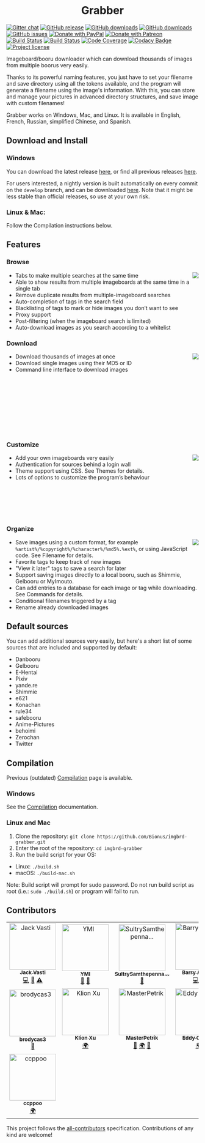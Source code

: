 <p align="center"><img src="src/gui/resources/images/readme-icon.png" alt="" /></p>

<h1 align="center">Grabber</h1>

[![Gitter chat](https://badges.gitter.im/imgbrd-grabber/gitter.png)](https://gitter.im/imgbrd-grabber/Lobby)
[![GitHub release](https://img.shields.io/github/release/Bionus/imgbrd-grabber.svg)](https://github.com/Bionus/imgbrd-grabber/releases/latest)
[![GitHub downloads](https://img.shields.io/github/downloads/Bionus/imgbrd-grabber/latest/total.svg)](https://github.com/Bionus/imgbrd-grabber/releases/latest)
[![GitHub downloads](https://img.shields.io/github/downloads/Bionus/imgbrd-grabber/total.svg)](https://github.com/Bionus/imgbrd-grabber/releases)
[![GitHub issues](https://img.shields.io/github/issues/Bionus/imgbrd-grabber.svg)](https://github.com/Bionus/imgbrd-grabber/issues)
[![Donate with PayPal](https://img.shields.io/badge/paypal-donate-orange.svg)](https://www.paypal.me/jvasti)
[![Donate with Patreon](https://img.shields.io/badge/patreon-donate-orange.svg)](https://www.patreon.com/bionus)
[![Build Status](https://travis-ci.org/Bionus/imgbrd-grabber.svg?branch=master)](https://travis-ci.org/Bionus/imgbrd-grabber)
[![Build Status](https://ci.appveyor.com/api/projects/status/lm08r4q0kuui7a5y/branch/master?svg=true)](https://ci.appveyor.com/project/Bionus/imgbrd-grabber)
[![Code Coverage](https://img.shields.io/codecov/c/github/Bionus/imgbrd-grabber.svg)](https://codecov.io/gh/Bionus/imgbrd-grabber)
[![Codacy Badge](https://api.codacy.com/project/badge/Grade/044edd1462094c6e8d35cb0bcdd86a2b)](https://www.codacy.com/app/bionus/imgbrd-grabber)
[![Project license](https://img.shields.io/github/license/bionus/imgbrd-grabber.svg)](https://raw.githubusercontent.com/Bionus/imgbrd-grabber/develop/LICENSE)

Imageboard/booru downloader which can download thousands of images from multiple boorus very easily.

Thanks to its powerful naming features, you just have to set your filename and save directory using all the tokens available, and the program will generate a filename using the image's information. With this, you can store and manage your pictures in advanced directory structures, and save image with custom filenames!

Grabber works on Windows, Mac, and Linux. It is available in English, French, Russian, simplified Chinese, and Spanish.

## Download and Install

### Windows

You can download the latest release [here](https://github.com/Bionus/imgbrd-grabber/releases/latest), or find all previous releases [here](https://github.com/Bionus/imgbrd-grabber/releases).

For users interested, a nightly version is built automatically on every commit on the `develop` branch, and can be downloaded [here](https://github.com/Bionus/imgbrd-grabber/releases/nightly). Note that it might be less stable than official releases, so use at your own risk.

### Linux & Mac:

Follow the Compilation instructions below.

## Features

### Browse

[<img src="https://bionus.github.io/imgbrd-grabber/assets/img/screenshots/search-basic-thumb.png" align="right" />](https://bionus.github.io/imgbrd-grabber/assets/img/screenshots/search-basic.png)

* Tabs to make multiple searches at the same time
* Able to show results from multiple imageboards at the same time in a single tab
* Remove duplicate results from multiple-imageboard searches
* Auto-completion of tags in the search field
* Blacklisting of tags to mark or hide images you don’t want to see
* Proxy support
* Post-filtering (when the imageboard search is limited)
* Auto-download images as you search according to a whitelist

### Download

[<img src="https://bionus.github.io/imgbrd-grabber/assets/img/screenshots/download-thumb.png" align="right" />](https://bionus.github.io/imgbrd-grabber/assets/img/screenshots/download.png)

* Download thousands of images at once
* Download single images using their MD5 or ID
* Command line interface to download images

<p>&nbsp;</p>
<p>&nbsp;</p>
<p>&nbsp;</p>
<p>&nbsp;</p>
<p>&nbsp;</p>

### Customize

[<img src="https://bionus.github.io/imgbrd-grabber/assets/img/screenshots/sources-thumb.png" align="right" />](https://bionus.github.io/imgbrd-grabber/assets/img/screenshots/sources.png)

* Add your own imageboards very easily
* Authentication for sources behind a login wall
* Theme support using CSS. See Themes for details.
* Lots of options to customize the program’s behaviour

<p>&nbsp;</p>
<p>&nbsp;</p>
<p>&nbsp;</p>

### Organize

[<img src="https://bionus.github.io/imgbrd-grabber/assets/img/screenshots/filename-thumb.png" align="right" />](https://bionus.github.io/imgbrd-grabber/assets/img/screenshots/filename.png)

* Save images using a custom format, for example `%artist%/%copyright%/%character%/%md5%.%ext%`, or using JavaScript code. See Filename for details.
* Favorite tags to keep track of new images
* "View it later" tags to save a search for later
* Support saving images directly to a local booru, such as Shimmie, Gelbooru or MyImouto.
* Can add entries to a database for each image or tag while downloading. See Commands for details.
* Conditional filenames triggered by a tag
* Rename already downloaded images

## Default sources
You can add additional sources very easily, but here's a short list of some sources that are included and supported by default:
* Danbooru
* Gelbooru
* E-Hentai
* Pixiv
* yande.re
* Shimmie
* e621
* Konachan
* rule34
* safebooru
* Anime-Pictures
* behoimi
* Zerochan
* Twitter

## Compilation

Previous (outdated) [Compilation](https://bionus.github.io/imgbrd-grabber/docs/compilation.html) page is available.

### Windows

See the [Compilation](https://bionus.github.io/imgbrd-grabber/docs/compilation.html) documentation.

### Linux and Mac

1. Clone the repository: `git clone https://github.com/Bionus/imgbrd-grabber.git` 
2. Enter the root of the repository: `cd imgbrd-grabber`
3. Run the build script for your OS:

* Linux: `./build.sh`
* macOS: `./build-mac.sh`

Note: Build script will prompt for sudo password. Do not run build script as root (i.e.: `sudo ./build.sh`) or program will fail to run. 

## Contributors
<!-- ALL-CONTRIBUTORS-LIST:START -->
<!-- prettier-ignore -->
<table><tr><td align="center"><a href="https://github.com/Bionus"><img src="https://avatars2.githubusercontent.com/u/882719?s=122" width="122px;" alt="Jack Vasti"/><br /><sub><b>Jack Vasti</b></sub></a><br /><a href="https://github.com/Bionus/imgbrd-grabber/commits?author=Bionus" title="Code">💻</a> <a href="https://github.com/Bionus/imgbrd-grabber/commits?author=Bionus" title="Documentation">📖</a> <a href="https://github.com/Bionus/imgbrd-grabber/commits?author=Bionus" title="Tests">⚠️</a></td><td align="center"><a href="https://github.com/Zzzyyzzyxx"><img src="https://avatars0.githubusercontent.com/u/16903308?s=122" width="122px;" alt="YMI"/><br /><sub><b>YMI</b></sub></a><br /><a href="https://github.com/Bionus/imgbrd-grabber/issues?q=author%3AYMI" title="Bug reports">🐛</a> <a href="#ideas-YMI" title="Ideas, Planning, & Feedback">🤔</a></td><td align="center"><a href="https://github.com/SultrySamthepennanceman"><img src="https://avatars2.githubusercontent.com/u/12085184?s=122" width="122px;" alt="SultrySamthepenna&hellip;"/><br /><sub><b>SultrySamthepenna&hellip;</b></sub></a><br /><a href="https://github.com/Bionus/imgbrd-grabber/issues?q=author%3ASultrySamthepennanceman" title="Bug reports">🐛</a></td><td align="center"><a href="https://github.com/BarryMode"><img src="https://avatars1.githubusercontent.com/u/5648875?s=122" width="122px;" alt="Barry Anders"/><br /><sub><b>Barry Anders</b></sub></a><br /><a href="https://github.com/Bionus/imgbrd-grabber/commits?author=BarryMode" title="Code">💻</a> <a href="https://github.com/Bionus/imgbrd-grabber/issues?q=author%3ABarryMode" title="Bug reports">🐛</a></td><td align="center"><a href="https://github.com/Flat"><img src="https://avatars3.githubusercontent.com/u/2048861?s=122" width="122px;" alt="Ken Swenson"/><br /><sub><b>Ken Swenson</b></sub></a><br /><a href="https://github.com/Bionus/imgbrd-grabber/commits?author=Flat" title="Code">💻</a> <a href="#platform-Flat" title="Packaging/porting to new platform">📦</a></td><td align="center"><a href="https://github.com/larry-he"><img src="https://avatars0.githubusercontent.com/u/18506295?s=122" width="122px;" alt="Larry He"/><br /><sub><b>Larry He</b></sub></a><br /><a href="https://github.com/Bionus/imgbrd-grabber/commits?author=larry-he" title="Code">💻</a></td></tr><tr><td align="center"><a href="https://github.com/brodycas3"><img src="https://avatars3.githubusercontent.com/u/19770864?s=122" width="122px;" alt="brodycas3"/><br /><sub><b>brodycas3</b></sub></a><br /><a href="https://github.com/Bionus/imgbrd-grabber/issues?q=author%3Abrodycas3" title="Bug reports">🐛</a></td><td align="center"><a href="https://github.com/sanddudu"><img src="https://avatars1.githubusercontent.com/u/1650692?s=122" width="122px;" alt="Klion Xu"/><br /><sub><b>Klion Xu</b></sub></a><br /><a href="#translation-sanddudu" title="Translation">🌍</a></td><td align="center"><a href="https://github.com/MasterPetrik"><img src="https://avatars2.githubusercontent.com/u/22294259?s=122" width="122px;" alt="MasterPetrik"/><br /><sub><b>MasterPetrik</b></sub></a><br /><a href="https://github.com/Bionus/imgbrd-grabber/issues?q=author%3AMasterPetrik" title="Bug reports">🐛</a> <a href="#translation-MasterPetrik" title="Translation">🌍</a> <a href="#ideas-MasterPetrik" title="Ideas, Planning, & Feedback">🤔</a></td><td align="center"><a href="https://github.com/dyskette"><img src="https://avatars3.githubusercontent.com/u/6687927?s=122" width="122px;" alt="Eddy Castillo"/><br /><sub><b>Eddy Castillo</b></sub></a><br /><a href="#translation-dyskette" title="Translation">🌍</a></td><td align="center"><a href="https://github.com/MrAndre96"><img src="https://avatars0.githubusercontent.com/u/6564956?s=122" width="122px;" alt="MrAndre96"/><br /><sub><b>MrAndre96</b></sub></a><br /><a href="https://github.com/Bionus/imgbrd-grabber/issues?q=author%3AMrAndre96" title="Bug reports">🐛</a></td><td align="center"><a href="https://github.com/brazenvoid"><img src="https://avatars1.githubusercontent.com/u/8722533?s=122" width="122px;" alt="Umair Ahmed"/><br /><sub><b>Umair Ahmed</b></sub></a><br /><a href="https://github.com/Bionus/imgbrd-grabber/issues?q=author%3Abrazenvoid" title="Bug reports">🐛</a></td></tr><tr><td align="center"><a href="https://github.com/ccppoo"><img src="https://avatars0.githubusercontent.com/u/46418312?s=122" width="122px;" alt="ccppoo"/><br /><sub><b>ccppoo</b></sub></a><br /><a href="#translation-ccppoo" title="Translation">🌍</a></td></tr></table>

<!-- ALL-CONTRIBUTORS-LIST:END -->

This project follows the [all-contributors](https://github.com/kentcdodds/all-contributors) specification.
Contributions of any kind are welcome!
